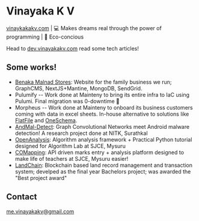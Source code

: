 # Vinayaka K V
[vinaykakakv.com](https://vinayakakv.com) | 💻 Makes dreams real through the power of programming | 🌱 Eco-concious

Head to [dev.vinayakakv.com](https://dev.vinayakakv.com) read some tech articles!

## Some works!
 - [Benaka Malnad Stores](https://benakastores.com): Website for the family business we run; GraphCMS, NextJS+Mantine, MongoDB, SendGrid.
 - Pulumify -- Work done at Mainteny to bring its entire infra to IaC using Pulumi. Final migration was 0-downtime 🎉
 - Morpheus -- Work done at Mainteny to onboard its business customers coming with data in excel sheets. In-house alternative to solutions like [FlatFile](https://flatfile.com/) and [OneSchema](https://www.oneschema.co/).
 - [AndMal-Detect](https://github.com/vinayakakv/android-malware-detection): Graph Convolutional Networks meet Android malware detection! A research project done at NITK, Surathkal
 - [OpenAnalysis](https://github.com/OpenWeavers/openanalysis): Algorithm analysis framework + Practical Python tutorial designed for Algorithm Lab at SJCE, Mysuru
 - [COMapping](https://github.com/OpenWeavers/COMapping): API driven marks entry + analysis platform designed to make life of teachers at SJCE, Mysuru easier!
 - [LandChain](https://github.com/vinayakakv/LandChain): Blockchain based land record management and transaction system; develped as the final year Bachelors project; was awarded the "Best project award"

## Contact
[me.vinayakakv@gmail.com](mailto:me.vinayakakv@gmail.com)

<!--
**vinayakakv/vinayakakv** is a ✨ _special_ ✨ repository because its `README.md` (this file) appears on your GitHub profile.

Here are some ideas to get you started:

- 🔭 I’m currently working on ...
- 🌱 I’m currently learning ...
- 👯 I’m looking to collaborate on ...
- 🤔 I’m looking for help with ...
- 💬 Ask me about ...
- 📫 How to reach me: ...
- 😄 Pronouns: ...
- ⚡ Fun fact: ...
-->
